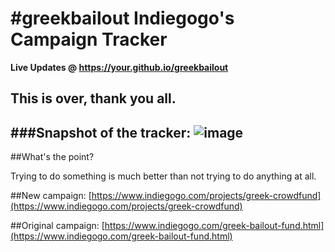 # #greekbailout Indiegogo's Campaign Tracker

**Live Updates @ https://your.github.io/greekbailout**

## This is over, thank you all.

###Snapshot of the tracker:
![image](http://your.github.io/store/greekbailout_snapshot.jpg)
 ---
 
 
##What's the point?

Trying to do something is much better than not trying to do anything at all.

##New campaign: 
[https://www.indiegogo.com/projects/greek-crowdfund](https://www.indiegogo.com/projects/greek-crowdfund)

##Original campaign:
[https://www.indiegogo.com/greek-bailout-fund.html](https://www.indiegogo.com/greek-bailout-fund.html)
